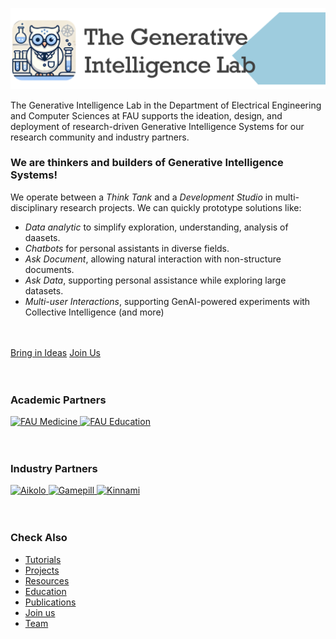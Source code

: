 ![GenI-Lab Banner](./images/icons/genilab-banner.png)

The Generative Intelligence Lab in the Department of Electrical Engineering and Computer Sciences at FAU supports the ideation, design, and deployment of research-driven Generative Intelligence Systems for our research community and industry partners.

### We are thinkers and builders of Generative Intelligence Systems!

We operate between a *Think Tank* and a *Development Studio* in multi-disciplinary research projects. 
We can quickly prototype solutions like:

* *Data analytic* to simplify exploration, understanding, analysis of daasets. 
* *Chatbots* for personal assistants in diverse fields.
* *Ask Document*, allowing natural interaction with non-structure documents. 
* *Ask Data*, supporting personal assistance while exploring large datasets.
* *Multi-user Interactions*, supporting GenAI-powered experiments with Collective Intelligence
(and more)

<br/>
<br/>

<div class="cta-buttons">
<a href="./projects.html" class="cta-button">Bring in Ideas</a>
<a href="./collaborate.html" class="cta-button">Join Us</a>
</div>

<br/>
<br/>

### Academic Partners

<main>
<div class="logo-tape-wrapper" data-logo-size="70">
  <a href="https://www.fau.edu/medicine/">
    <img src="../images/logos/fau-som.png" alt="FAU Medicine" />
  </a>
  <a href="https://www.fau.edu/education/">
    <img src="../images/logos/fau-coe.png" alt="FAU Education" />
  </a>
</div>
</main>

<br/>
<br/>

 ### Industry Partners

 <main>
 <div class="logo-tape-wrapper" data-logo-size="40">
   <a href="https://www.aikolo.com">
     <img src="../images/logos/aikolo.png" alt="Aikolo" />
   </a>
   <a href="https://gamepill.com">
     <img src="../images/logos/gamepill.png" alt="Gamepill" />
   </a>
   <a href="https://www.kinnami.com">
     <img src="../images/logos/kinammi.png" alt="Kinnami" />
   </a>
</div>
</main>


<br/>
<br/>


### Check Also

* [Tutorials](./knowledge.md#tutorials)
* [Projects](./projects.md)
* [Resources](./projects.md#resources) 
* [Education](./knowledge.md#education)
* [Publications](./knowledge.md#publications)
* [Join us](./collaborate.md)
* [Team](./people.html)


 


